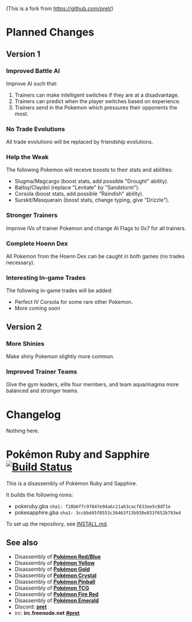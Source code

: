 (This is a fork from https://github.com/pret/)

# Planned Changes
## Version 1

### Improved Battle AI
Improve AI such that:
1) Trainers can make intelligent switches if they are at a disadvantage.
2) Trainers can predict when the player switches based on experience.
3) Trainers send in the Pokemon which pressures their opponents the most.

### No Trade Evolutions
All trade evolutions will be replaced by friendship evolutions.

### Help the Weak
The following Pokemon will receive boosts to their stats and abilities:
- Slugma/Magcargo (boost stats, add possible "Drought" ability).
- Baltoy/Claydol (replace "Levitate" by "Sandstorm").
- Corsola (boost stats, add possible "Raindish" ability).
- Surskit/Masquerain (boost stats, change typing, give "Drizzle").

### Stronger Trainers
Improve IVs of trainer Pokemon and change AI Flags to 0x7 for all trainers.

### Complete Hoenn Dex
All Pokemon from the Hoenn Dex can be caught in both games (no trades necessary).

### Interesting In-game Trades
The following in-game trades will be added:
- Perfect IV Corsola for some rare other Pokemon.
- More coming soon

## Version 2

### More Shinies
Make shiny Pokemon slightly more common.

### Improved Trainer Teams
Give the gym leaders, elite four members, and team aqua/magma more balanced and stronger teams.

# Changelog
Nothing here.

# Pokémon Ruby and Sapphire [![Build Status][travis-badge]][travis]

This is a disassembly of Pokémon Ruby and Sapphire.

It builds the following roms:

* pokeruby.gba `sha1: f28b6ffc97847e94a6c21a63cacf633ee5c8df1e`
* pokesapphire.gba `sha1: 3ccbbd45f8553c36463f13b938e833f652b793e4`

To set up the repository, see [INSTALL.md](INSTALL.md).

## See also

* Disassembly of [**Pokémon Red/Blue**][pokered]
* Disassembly of [**Pokémon Yellow**][pokeyellow]
* Disassembly of [**Pokémon Gold**][pokegold]
* Disassembly of [**Pokémon Crystal**][pokecrystal]
* Disassembly of [**Pokémon Pinball**][pokepinball]
* Disassembly of [**Pokémon TCG**][poketcg]
* Disassembly of [**Pokémon Fire Red**][pokefirered]
* Disassembly of [**Pokémon Emerald**][pokeemerald]
* Discord: [**pret**][Discord]
* irc: **irc.freenode.net** [**#pret**][irc]

[pokered]: https://github.com/pret/pokered
[pokeyellow]: https://github.com/pret/pokeyellow
[pokegold]: https://github.com/pret/pokegold
[pokecrystal]: https://github.com/pret/pokecrystal
[pokepinball]: https://github.com/pret/pokepinball
[poketcg]: https://github.com/pret/poketcg
[pokefirered]: https://github.com/pret/pokefirered
[pokeemerald]: https://github.com/pret/pokeemerald
[Discord]: https://discord.gg/d5dubZ3
[irc]: https://kiwiirc.com/client/irc.freenode.net/?#pret
[travis]: https://travis-ci.org/pret/pokeruby
[travis-badge]: https://travis-ci.org/pret/pokeruby.svg?branch=master
